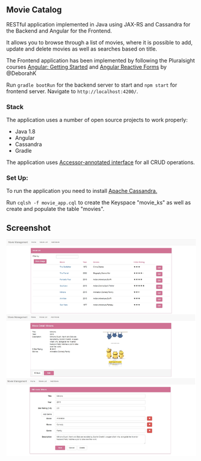 ## Movie Catalog

RESTful application implemented in Java using JAX-RS 
and Cassandra for the Backend and Angular for the Frontend. 

It allows you to browse through a list of movies, 
where it is possible to add, update and delete movies 
as well as searches based on title.

The Frontend application has been implemented by following the Pluralsight courses
[Angular: Getting Started](https://www.pluralsight.com/courses/angular-2-getting-started-update) and
[Angular Reactive Forms](https://www.pluralsight.com/courses/angular-2-reactive-forms) by @DeborahK

Run `gradle bootRun` for the backend server to start and `npm start` for frontend server. Navigate to `http://localhost:4200/`.

### Stack

The application uses a number of open source projects to work properly:

- Java 1.8
- Angular
- Cassandra
- Gradle

The application uses [Accessor-annotated interface](http://docs.datastax.com/en/developer/java-driver-dse/1.4/manual/object_mapper/using/#accessors) for all CRUD operations.

### Set Up:

To run the application you need to install [Apache Cassandra.](http://docs.datastax.com/en/cassandra/latest/cassandra/install/installTOC.html)

Run `cqlsh -f movie_app.cql` to create the Keyspace "movie_ks" 
as well as create and populate the table "movies".

## Screenshot

![Screenshot](https://github.com/jreyeshdez/ngMovieCatalog/blob/master/movieCatalog.jpg)
